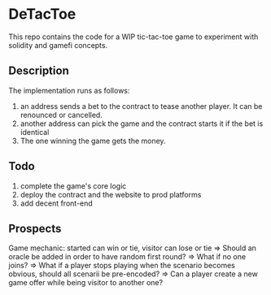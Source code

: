 # DeTacToe
This repo contains the code for a WIP tic-tac-toe game to experiment with solidity and gamefi concepts.

## Description
The implementation runs as follows: 
1. an address sends a bet to the contract to tease another player. It can be renounced or cancelled.
1. another address can pick the game and the contract starts it if the bet is identical
1. The one winning the game gets the money.

## Todo
1. complete the game's core logic
1. deploy the contract and the website to prod platforms
1. add decent front-end

## Prospects
Game mechanic: started can win or tie, visitor can lose or tie
=> Should an oracle be added in order to have random first round?
=> What if no one joins?
=> What if a player stops playing when the scenario becomes obvious, should all scenarii be pre-encoded?
=> Can a player create a new game offer while being visitor to another one?